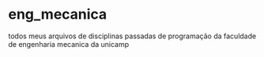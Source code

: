 # eng_mecanica
todos meus arquivos de disciplinas passadas de programação da faculdade de engenharia mecanica da unicamp
